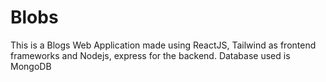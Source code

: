 # Blobs
This is a Blogs Web Application made using ReactJS, Tailwind as frontend frameworks and Nodejs, express for the backend. Database used is MongoDB
